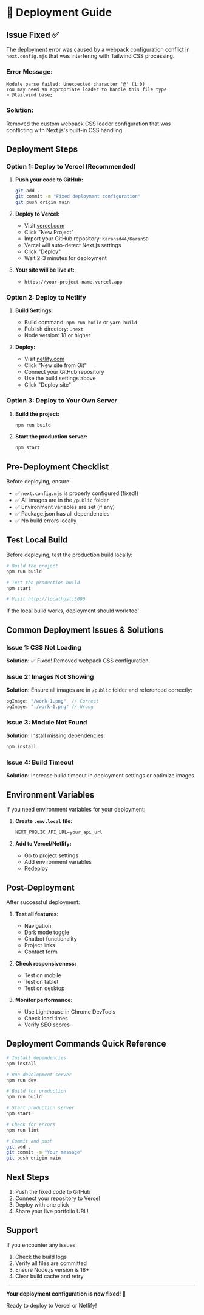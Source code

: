 # 🚀 Deployment Guide

## Issue Fixed ✅

The deployment error was caused by a webpack configuration conflict in `next.config.mjs` that was interfering with Tailwind CSS processing.

### Error Message:
```
Module parse failed: Unexpected character '@' (1:0)
You may need an appropriate loader to handle this file type
> @tailwind base;
```

### Solution:
Removed the custom webpack CSS loader configuration that was conflicting with Next.js's built-in CSS handling.

## Deployment Steps

### Option 1: Deploy to Vercel (Recommended)

1. **Push your code to GitHub:**
   ```bash
   git add .
   git commit -m "Fixed deployment configuration"
   git push origin main
   ```

2. **Deploy to Vercel:**
   - Visit [vercel.com](https://vercel.com)
   - Click "New Project"
   - Import your GitHub repository: `Karansd44/KaranSD`
   - Vercel will auto-detect Next.js settings
   - Click "Deploy"
   - Wait 2-3 minutes for deployment

3. **Your site will be live at:**
   - `https://your-project-name.vercel.app`

### Option 2: Deploy to Netlify

1. **Build Settings:**
   - Build command: `npm run build` or `yarn build`
   - Publish directory: `.next`
   - Node version: 18 or higher

2. **Deploy:**
   - Visit [netlify.com](https://netlify.com)
   - Click "New site from Git"
   - Connect your GitHub repository
   - Use the build settings above
   - Click "Deploy site"

### Option 3: Deploy to Your Own Server

1. **Build the project:**
   ```bash
   npm run build
   ```

2. **Start the production server:**
   ```bash
   npm start
   ```

## Pre-Deployment Checklist

Before deploying, ensure:

- ✅ `next.config.mjs` is properly configured (fixed!)
- ✅ All images are in the `/public` folder
- ✅ Environment variables are set (if any)
- ✅ Package.json has all dependencies
- ✅ No build errors locally

## Test Local Build

Before deploying, test the production build locally:

```bash
# Build the project
npm run build

# Test the production build
npm start

# Visit http://localhost:3000
```

If the local build works, deployment should work too!

## Common Deployment Issues & Solutions

### Issue 1: CSS Not Loading
**Solution:** ✅ Fixed! Removed webpack CSS configuration.

### Issue 2: Images Not Showing
**Solution:** Ensure all images are in `/public` folder and referenced correctly:
```javascript
bgImage: "/work-1.png"  // Correct
bgImage: "./work-1.png" // Wrong
```

### Issue 3: Module Not Found
**Solution:** Install missing dependencies:
```bash
npm install
```

### Issue 4: Build Timeout
**Solution:** Increase build timeout in deployment settings or optimize images.

## Environment Variables

If you need environment variables for your deployment:

1. **Create `.env.local` file:**
   ```env
   NEXT_PUBLIC_API_URL=your_api_url
   ```

2. **Add to Vercel/Netlify:**
   - Go to project settings
   - Add environment variables
   - Redeploy

## Post-Deployment

After successful deployment:

1. **Test all features:**
   - Navigation
   - Dark mode toggle
   - Chatbot functionality
   - Project links
   - Contact form

2. **Check responsiveness:**
   - Test on mobile
   - Test on tablet
   - Test on desktop

3. **Monitor performance:**
   - Use Lighthouse in Chrome DevTools
   - Check load times
   - Verify SEO scores

## Deployment Commands Quick Reference

```bash
# Install dependencies
npm install

# Run development server
npm run dev

# Build for production
npm run build

# Start production server
npm start

# Check for errors
npm run lint

# Commit and push
git add .
git commit -m "Your message"
git push origin main
```

## Next Steps

1. Push the fixed code to GitHub
2. Connect your repository to Vercel
3. Deploy with one click
4. Share your live portfolio URL!

## Support

If you encounter any issues:

1. Check the build logs
2. Verify all files are committed
3. Ensure Node.js version is 18+
4. Clear build cache and retry

---

**Your deployment configuration is now fixed! 🎉**

Ready to deploy to Vercel or Netlify!
